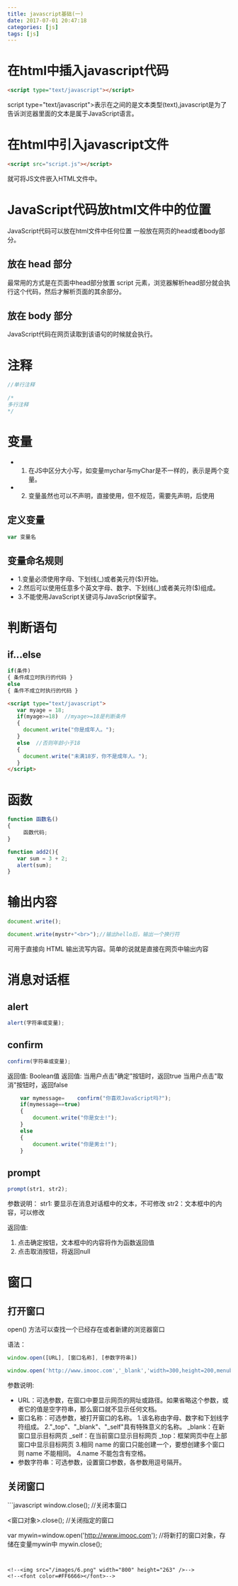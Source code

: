 ```yaml
---
title: javascript基础(一)
date: 2017-07-01 20:47:18
categories: [js]
tags: [js]
---
```


<!-- more -->
<h1>在html中插入javascript代码</h1>

```html
<script type="text/javascript"></script>
```
script type="text/javascript">表示在<script></script>之间的是文本类型(text),javascript是为了告诉浏览器里面的文本是属于JavaScript语言。

<h1>在html中引入javascript文件</h1>

```html
<script src="script.js"></script>
```
就可将JS文件嵌入HTML文件中。

<h1>JavaScript代码放html文件中的位置</h1>

JavaScript代码可以放在html文件中任何位置
一般放在网页的head或者body部分。

<h2>放在 head 部分</h2>
最常用的方式是在页面中head部分放置 script 元素，浏览器解析head部分就会执行这个代码，然后才解析页面的其余部分。

<h2>放在 body 部分</h2>
JavaScript代码在网页读取到该语句的时候就会执行。

<h1>注释</h1>

```javascript
//单行注释
    
/*
多行注释
*/
```

<h1>变量</h1>

+ 1. 在JS中区分大小写，如变量mychar与myChar是不一样的，表示是两个变量。
+ 2. 变量虽然也可以不声明，直接使用，但不规范，需要先声明，后使用

<h2>定义变量</h2>

```javascript
var 变量名
```

<h2>变量命名规则</h2>

+ 1.变量必须使用字母、下划线(_)或者美元符($)开始。
+ 2.然后可以使用任意多个英文字母、数字、下划线(_)或者美元符($)组成。
+ 3.不能使用JavaScript关键词与JavaScript保留字。

<h1>判断语句</h1>
<h2>if...else</h2>

```javascript
if(条件)
{ 条件成立时执行的代码 }
else
{ 条件不成立时执行的代码 }
```

```html
<script type="text/javascript">
   var myage = 18;
   if(myage>=18)  //myage>=18是判断条件
   { 
     document.write("你是成年人。");
   }
   else  //否则年龄小于18
   { 
     document.write("未满18岁，你不是成年人。");
   }
</script>
```

<h1>函数</h1>

```javascript
function 函数名()
{
     函数代码;
}
```
```javascript
function add2(){
   var sum = 3 + 2;
   alert(sum);
}
```

<h1>输出内容</h1>

```javascript
document.write();

document.write(mystr+"<br>");//输出hello后，输出一个换行符
```
可用于直接向 HTML 输出流写内容。简单的说就是直接在网页中输出内容

<h1>消息对话框</h1>
<h2>alert</h2>

```javascript
alert(字符串或变量);  
```

<h2>confirm</h2>

```javascript
confirm(字符串或变量);
```

返回值: Boolean值
返回值: 当用户点击"确定"按钮时，返回true
        当用户点击"取消"按钮时，返回false
        
```javascript
    var mymessage=    confirm("你喜欢JavaScript吗?");    
    if(mymessage==true)
    {
    	document.write("你是女士!");
    }
    else
    {
        document.write("你是男士!");
    }
```

<h2>prompt</h2>

```javascript
prompt(str1, str2);
```
参数说明：
str1: 要显示在消息对话框中的文本，不可修改
str2：文本框中的内容，可以修改

返回值:
1. 点击确定按钮，文本框中的内容将作为函数返回值
2. 点击取消按钮，将返回null

<h1>窗口</h1>
<h2>打开窗口</h2>

open() 方法可以查找一个已经存在或者新建的浏览器窗口

语法：
```javascript
window.open([URL], [窗口名称], [参数字符串])

window.open('http://www.imooc.com','_blank','width=300,height=200,menubar=no,toolbar=no, status=no,scrollbars=yes')
```
参数说明:
+ URL：可选参数，在窗口中要显示网页的网址或路径。如果省略这个参数，或者它的值是空字符串，那么窗口就不显示任何文档。
+ 窗口名称：可选参数，被打开窗口的名称。
    1.该名称由字母、数字和下划线字符组成。
    2."_top"、"_blank"、"_self"具有特殊意义的名称。
       _blank：在新窗口显示目标网页
       _self：在当前窗口显示目标网页
       _top：框架网页中在上部窗口中显示目标网页
    3.相同 name 的窗口只能创建一个，要想创建多个窗口则 name 不能相同。
    4.name 不能包含有空格。
+ 参数字符串：可选参数，设置窗口参数，各参数用逗号隔开。

<h2>关闭窗口</h2>
```javascript
window.close();   //关闭本窗口

<窗口对象>.close();   //关闭指定的窗口

  var mywin=window.open('http://www.imooc.com'); //将新打的窗口对象，存储在变量mywin中
   mywin.close();
```


<!--<img src="/images/6.png" width="800" height="263" />-->
<!--<font color=#FF6666></font>-->

